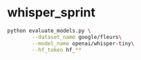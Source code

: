 # whisper_sprint

```bash
python evaluate_models.py \
        --dataset_name google/fleurs\
        --model_name openai/whisper-tiny\
        --hf_token hf_**
```
